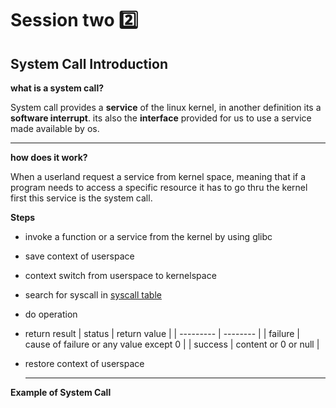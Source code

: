 # Session two 2️⃣
## System Call Introduction
  **what is a system call?**

  System call provides a **service** of the linux kernel, in another definition its a **software interrupt**. its also the **interface** provided for us to use a service made available by os.
  ___
   **how does it work?**

  When a userland request a service from kernel space, meaning that if a program needs to access a specific resource it has to go thru the kernel first
this service is the system call.

 **Steps**
- invoke a function or a service from the kernel by using glibc 
- save context of userspace 
- context switch from userspace to kernelspace
- search for syscall in [syscall table](https://filippo.io/linux-syscall-table/)
- do operation
- return result
  | status | return value |
  | --------- | -------- |
  | failure | cause of failure or any value except 0 |
  | success | content or 0 or null |
- restore context of userspace 

    ___
**Example of System Call**
```mermaid
 
    
    
    
  
